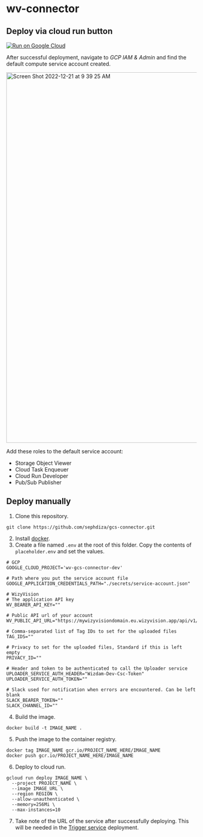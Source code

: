 # wv-connector


## Deploy via cloud run button

[![Run on Google Cloud](https://deploy.cloud.run/button.svg)](https://deploy.cloud.run)

After successful deployment, navigate to *GCP IAM & Admin* and find the default compute service account created.

<img width="978" alt="Screen Shot 2022-12-21 at 9 39 25 AM" src="https://user-images.githubusercontent.com/35460203/208800600-bcd461e5-63ee-4678-82d1-be8a2006249c.png">

Add these roles to the default service account:
- Storage Object Viewer
- Cloud Task Enqueuer
- Cloud Run Developer
- Pub/Sub Publisher


## Deploy manually

1. Clone this repository.

```
git clone https://github.com/sephdiza/gcs-connector.git
```
2. Install [docker](https://docs.docker.com/get-docker).
3. Create a file named `.env` at the root of this folder. Copy the contents of `placeholder.env` and set the values.
```
# GCP
GOOGLE_CLOUD_PROJECT='wv-gcs-connector-dev'

# Path where you put the service account file
GOOGLE_APPLICATION_CREDENTIALS_PATH="./secrets/service-account.json"

# WizyVision
# The application API key
WV_BEARER_API_KEY=""

# Public API url of your account
WV_PUBLIC_API_URL="https://mywizyvisiondomain.eu.wizyvision.app/api/v1/public/files"

# Comma-separated list of Tag IDs to set for the uploaded files
TAG_IDS=""

# Privacy to set for the uploaded files, Standard if this is left empty
PRIVACY_ID=""

# Header and token to be authenticated to call the Uploader service
UPLOADER_SERVICE_AUTH_HEADER="Wizdam-Dev-Csc-Token"
UPLOADER_SERVICE_AUTH_TOKEN=""

# Slack used for notification when errors are encountered. Can be left blank
SLACK_BEARER_TOKEN=""
SLACK_CHANNEL_ID=""
```
4. Build the image.
```
docker build -t IMAGE_NAME .
```
5. Push the image to the container registry.
```
docker tag IMAGE_NAME gcr.io/PROJECT_NAME_HERE/IMAGE_NAME
docker push gcr.io/PROJECT_NAME_HERE/IMAGE_NAME 
```
6. Deploy to cloud run.
```
gcloud run deploy IMAGE_NAME \
  --project PROJECT_NAME \
  --image IMAGE_URL \
  --region REGION \
  --allow-unauthenticated \
  --memory=256Mi \
  --max-instances=10
```
7. Take note of the URL of the service after successfully deploying. This will be needed in the [Trigger service](https://github.com/sephdiza/gcs-connector-trigger-function) deployment.
